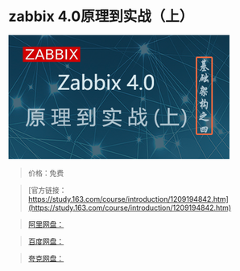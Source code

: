 # zabbix 4.0原理到实战（上）

![img](../../../assets/study163/free/d1619ec2172f4352b105ba2b74705fdf.png)

> 价格：免费

> [官方链接：https://study.163.com/course/introduction/1209194842.htm](https://study.163.com/course/introduction/1209194842.htm)

> [阿里网盘：]()

> [百度网盘：]()

> [夸克网盘：]()
